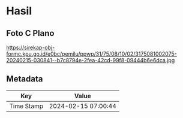 # Hasil

## Foto C Plano

https://sirekap-obj-formc.kpu.go.id/e0bc/pemilu/ppwp/31/75/08/10/02/3175081002075-20240215-030841--b7c8794e-2fea-42cd-99f8-09444b6e6dca.jpg


## Metadata

| Key        | Value               |
| ---------- | ------------------- |
| Time Stamp | 2024-02-15 07:00:44 |



